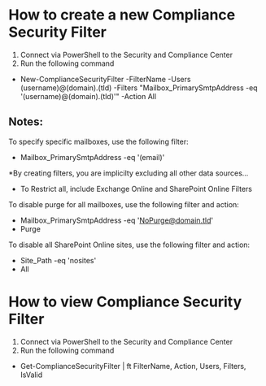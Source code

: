 # How to create a new Compliance Security Filter
1. Connect via PowerShell to the Security and Compliance Center
2. Run the following command
- New-ComplianceSecurityFilter -FilterName <Name> -Users (username)@(domain).(tld) -Filters "Mailbox_PrimarySmtpAddress -eq '(username)@(domain).(tld)'" -Action All

## Notes:
To specify specific mailboxes, use the following filter:
- Mailbox_PrimarySmtpAddress -eq '(email)'
  
*By creating filters, you are implicilty excluding all other data sources...
- To Restrict all, include Exchange Online and SharePoint Online Filters  

To disable purge for all mailboxes, use the following filter and action:
- Mailbox_PrimarySmtpAddress -eq 'NoPurge@domain.tld'
- Purge

To disable all SharePoint Online sites, use the following filter and action:
- Site_Path -eq 'nosites'
- All
  
# How to view Compliance Security Filter
1. Connect via PowerShell to the Security and Compliance Center
2. Run the following command
  - Get-ComplianceSecurityFilter | ft FilterName, Action, Users, Filters, IsValid
